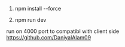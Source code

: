 1.  npm install --force

2.  npm run dev

run on 4000 port to compatibl with client side
https://github.com/DaniyalAlam09
